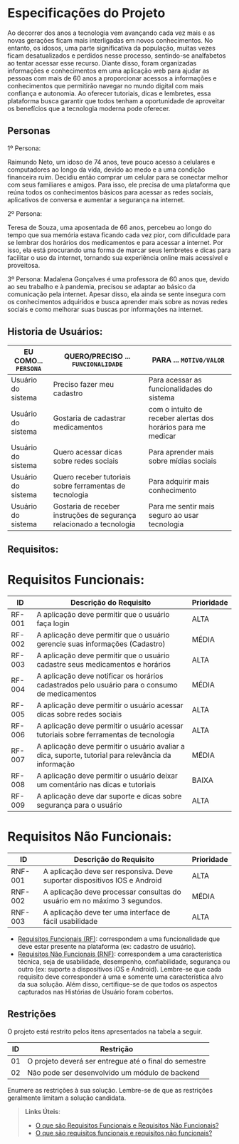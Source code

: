 # Especificações do Projeto

Ao decorrer dos anos a tecnologia vem avançando cada vez mais e as novas gerações ficam mais interligadas em novos conhecimentos. No entanto, os idosos, uma parte significativa da população, muitas vezes ficam desatualizados e perdidos nesse processo, sentindo-se analfabetos ao tentar acessar esse recurso.
Diante disso, foram organizadas informações e conhecimentos em uma aplicação web para ajudar as pessoas com mais de 60 anos a proporcionar acessos a informações e conhecimentos que permitirão navegar no mundo digital com mais confiança e autonomia. Ao oferecer tutoriais, dicas e lembretes, essa plataforma busca garantir que todos tenham a oportunidade de aproveitar os benefícios que a tecnologia moderna pode oferecer.

## Personas

1º Persona: 

Raimundo Neto, um idoso de 74 anos, teve pouco acesso a celulares e computadores ao longo da vida, devido ao medo e a uma condição financeira ruim. Decidiu então comprar um celular para se conectar melhor com seus familiares e amigos. Para isso, ele precisa de uma plataforma que reúna todos os conhecimentos básicos para acessar as redes sociais, aplicativos de conversa e aumentar a segurança na internet.

2º Persona: 

Teresa de Souza, uma aposentada de 66 anos, percebeu ao longo do tempo que sua memória estava ficando cada vez pior, com dificuldade para se lembrar dos horários dos medicamentos e para acessar a internet. Por isso, ela está procurando uma forma de marcar seus lembretes e dicas para facilitar o uso da internet, tornando sua experiência online mais acessível e proveitosa.

3º Persona:
Madalena Gonçalves é uma professora de 60 anos que, devido ao seu trabalho e à pandemia, precisou se adaptar ao básico da comunicação pela internet. Apesar disso, ela ainda se sente insegura com os conhecimentos adquiridos e busca aprender mais sobre as novas redes sociais e como melhorar suas buscas por informações na internet.


## Historia de Usuários:

|EU COMO... `PERSONA`| QUERO/PRECISO ... `FUNCIONALIDADE` |PARA ... `MOTIVO/VALOR`                 |
|--------------------|------------------------------------|----------------------------------------|
|Usuário do sistema  | Preciso fazer meu cadastro           | Para acessar as funcionalidades do sistema        |
|Usuário do sistema  | Gostaria de cadastrar medicamentos       | com o intuito de receber alertas dos horários para me medicar                  |
|Usuário do sistema  | Quero acessar dicas sobre redes sociais | Para aprender mais sobre mídias sociais |
|Usuário do sistema  | Quero receber tutoriais sobre ferramentas de tecnologia | Para adquirir mais conhecimento |
|Usuário do sistema  | Gostaria de receber instruções de segurança relacionado a tecnologia | Para me sentir mais seguro ao usar tecnologia |

## Requisitos:

# Requisitos Funcionais:

|ID    | Descrição do Requisito  | Prioridade | 
|------|-----------------------------------------|----| 
|RF-001| A aplicação deve permitir que o usuário faça login | ALTA |  
|RF-002| A aplicação deve permitir que o usuário gerencie suas informações (Cadastro)   | MÉDIA |
|RF-003| A aplicação deve permitir que o usuário cadastre seus medicamentos e horários | ALTA |  
|RF-004| A aplicação deve notificar os horários cadastrados pelo usuário para o consumo de medicamentos | MÉDIA | 
|RF-005| A aplicação deve permitir o usuário acessar dicas sobre redes sociais | ALTA |
|RF-006| A aplicação deve permitir o usuário acessar tutoriais sobre ferramentas de tecnologia | ALTA |
|RF-007| A aplicação deve permitir o usuário avaliar a dica, suporte, tutorial para relevância da informação | MÉDIA | 
|RF-008| A aplicação deve permitir o usuário deixar um comentário nas dicas e tutoriais | BAIXA |
|RF-009| A aplicação deve dar suporte e dicas sobre segurança para o usuário | ALTA |

# Requisitos Não Funcionais:

|ID    | Descrição do Requisito  | Prioridade | 
|------|-----------------------------------------|----| 
|RNF-001| A aplicação deve ser responsiva. Deve suportar dispositivos IOS e Android | ALTA |  
|RNF-002| A aplicação deve processar consultas do usuário em no máximo 3 segundos.   | MÉDIA |
|RNF-003| A aplicação deve ter uma interface de fácil usabilidade | ALTA |  


- [Requisitos Funcionais
 (RF)](https://pt.wikipedia.org/wiki/Requisito_funcional):
 correspondem a uma funcionalidade que deve estar presente na
  plataforma (ex: cadastro de usuário).
- [Requisitos Não Funcionais
  (RNF)](https://pt.wikipedia.org/wiki/Requisito_n%C3%A3o_funcional):
  correspondem a uma característica técnica, seja de usabilidade,
  desempenho, confiabilidade, segurança ou outro (ex: suporte a
  dispositivos iOS e Android).
Lembre-se que cada requisito deve corresponder à uma e somente uma
característica alvo da sua solução. Além disso, certifique-se de que
todos os aspectos capturados nas Histórias de Usuário foram cobertos.

## Restrições

O projeto está restrito pelos itens apresentados na tabela a seguir.

|ID| Restrição                                             |
|--|-------------------------------------------------------|
|01| O projeto deverá ser entregue até o final do semestre |
|02| Não pode ser desenvolvido um módulo de backend        |


Enumere as restrições à sua solução. Lembre-se de que as restrições geralmente limitam a solução candidata.

> **Links Úteis**:
> - [O que são Requisitos Funcionais e Requisitos Não Funcionais?](https://codificar.com.br/requisitos-funcionais-nao-funcionais/)
> - [O que são requisitos funcionais e requisitos não funcionais?](https://analisederequisitos.com.br/requisitos-funcionais-e-requisitos-nao-funcionais-o-que-sao/)
